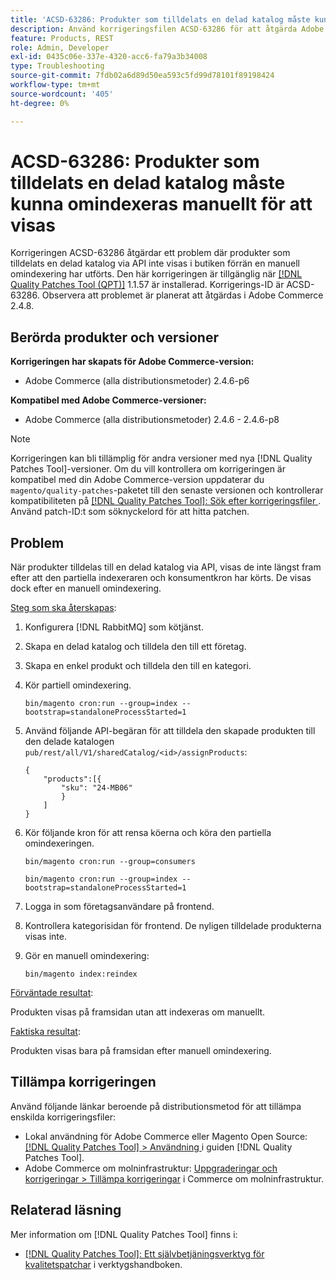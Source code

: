```yaml
---
title: 'ACSD-63286: Produkter som tilldelats en delad katalog måste kunna omindexeras manuellt för att visas'
description: Använd korrigeringsfilen ACSD-63286 för att åtgärda Adobe Commerce-problemet där produkter som tilldelats en delad katalog via API inte visas i butiken förrän en manuell omindexering har utförts.
feature: Products, REST
role: Admin, Developer
exl-id: 0435c06e-337e-4320-acc6-fa79a3b34008
type: Troubleshooting
source-git-commit: 7fdb02a6d89d50ea593c5fd99d78101f89198424
workflow-type: tm+mt
source-wordcount: '405'
ht-degree: 0%

---
```


# ACSD-63286: Produkter som tilldelats en delad katalog måste kunna omindexeras manuellt för att visas

Korrigeringen ACSD-63286 åtgärdar ett problem där produkter som tilldelats en delad katalog via API inte visas i butiken förrän en manuell omindexering har utförts. Den här korrigeringen är tillgänglig när [[!DNL Quality Patches Tool (QPT)]](/help/tools/quality-patches-tool/quality-patches-tool-to-self-serve-quality-patches.md) 1.1.57 är installerad. Korrigerings-ID är ACSD-63286. Observera att problemet är planerat att åtgärdas i Adobe Commerce 2.4.8.

## Berörda produkter och versioner

**Korrigeringen har skapats för Adobe Commerce-version:**

* Adobe Commerce (alla distributionsmetoder) 2.4.6-p6

**Kompatibel med Adobe Commerce-versioner:**

* Adobe Commerce (alla distributionsmetoder) 2.4.6 - 2.4.6-p8

>[!NOTE]
>
>Korrigeringen kan bli tillämplig för andra versioner med nya [!DNL Quality Patches Tool]-versioner. Om du vill kontrollera om korrigeringen är kompatibel med din Adobe Commerce-version uppdaterar du `magento/quality-patches`-paketet till den senaste versionen och kontrollerar kompatibiliteten på [[!DNL Quality Patches Tool]: Sök efter korrigeringsfiler ](https://experienceleague.adobe.com/tools/commerce-quality-patches/index.html?lang=sv-SE). Använd patch-ID:t som söknyckelord för att hitta patchen.

## Problem

När produkter tilldelas till en delad katalog via API, visas de inte längst fram efter att den partiella indexeraren och konsumentkron har körts. De visas dock efter en manuell omindexering.

<u>Steg som ska återskapas</u>:

1. Konfigurera [!DNL RabbitMQ] som kötjänst.
1. Skapa en delad katalog och tilldela den till ett företag.
1. Skapa en enkel produkt och tilldela den till en kategori.
1. Kör partiell omindexering.

   ```
   bin/magento cron:run --group=index --bootstrap=standaloneProcessStarted=1
   ```

1. Använd följande API-begäran för att tilldela den skapade produkten till den delade katalogen `pub/rest/all/V1/sharedCatalog/<id>/assignProducts`:

   ```
   {
       "products":[{
           "sku": "24-MB06"
           }
       ]
   }
   ```

1. Kör följande kron för att rensa köerna och köra den partiella omindexeringen.

   ```
   bin/magento cron:run --group=consumers
   ```

   ```
   bin/magento cron:run --group=index --bootstrap=standaloneProcessStarted=1
   ```

1. Logga in som företagsanvändare på frontend.
1. Kontrollera kategorisidan för frontend. De nyligen tilldelade produkterna visas inte.
1. Gör en manuell omindexering:

   ```
   bin/magento index:reindex
   ```

<u>Förväntade resultat</u>:

Produkten visas på framsidan utan att indexeras om manuellt.

<u>Faktiska resultat</u>:

Produkten visas bara på framsidan efter manuell omindexering.

## Tillämpa korrigeringen

Använd följande länkar beroende på distributionsmetod för att tillämpa enskilda korrigeringsfiler:

* Lokal användning för Adobe Commerce eller Magento Open Source: [[!DNL Quality Patches Tool] > Användning ](/help/tools/quality-patches-tool/usage.md) i guiden [!DNL Quality Patches Tool].
* Adobe Commerce om molninfrastruktur: [Uppgraderingar och korrigeringar > Tillämpa korrigeringar](https://experienceleague.adobe.com/docs/commerce-cloud-service/user-guide/develop/upgrade/apply-patches.html?lang=sv-SE) i Commerce om molninfrastruktur.


## Relaterad läsning

Mer information om [!DNL Quality Patches Tool] finns i:

* [[!DNL Quality Patches Tool]: Ett självbetjäningsverktyg för kvalitetspatchar](/help/tools/quality-patches-tool/quality-patches-tool-to-self-serve-quality-patches.md) i verktygshandboken.
